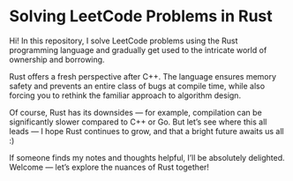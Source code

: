 # Solving LeetCode Problems in Rust

Hi! In this repository, I solve LeetCode problems using the Rust programming
language and gradually get used to the intricate world of ownership and borrowing.

Rust offers a fresh perspective after C++. The language ensures memory
safety and prevents an entire class of bugs at compile time, while also
forcing you to rethink the familiar approach to algorithm design.

Of course, Rust has its downsides — for example, compilation can
be significantly slower compared to C++ or Go. But let’s see where
this all leads — I hope Rust continues to grow, and that a bright
future awaits us all :)

If someone finds my notes and thoughts helpful, I’ll be absolutely
delighted. Welcome — let’s explore the nuances of Rust together!